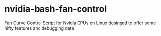 # nvidia-bash-fan-control
Fan Curve Control Script for Nvidia GPUs on Linux desinged to offer some nifty features and debugging data
